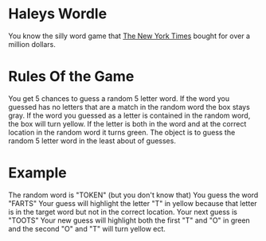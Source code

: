 # Haleys Wordle
You know the silly word game that [The New York Times](https://en.as.com/en/2022/02/07/latest_news/1644194032_400672.html#:~:text=Last%20month%20is%20was%20confirmed,of%20more%20than%20%241%20million.) bought for over a million dollars.

# Rules Of the Game
You get 5 chances to guess a random 5 letter word.
If the word you guessed has no letters that are a match in the random word the box stays gray.
If the word you guessed as a letter is contained in the random word, the box will turn yellow.
If the letter is both in the word and at the correct location in the random word it turns green.
The object is to guess the random 5 letter word in the least about of guesses.

# Example

The random word is "TOKEN" (but you don't know that)
You guess the word "FARTS"
Your guess will highlight the letter "T" in yellow because that letter is in the target word but not in the correct location.
Your next guess is "TOOTS"
Your new guess will highlight both the first "T" and "O" in green and the second "O" and "T" will turn yellow
ect.
